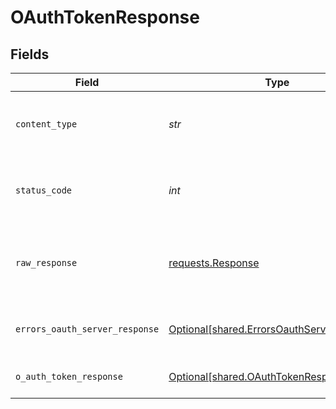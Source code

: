 # OAuthTokenResponse


## Fields

| Field                                                                                          | Type                                                                                           | Required                                                                                       | Description                                                                                    |
| ---------------------------------------------------------------------------------------------- | ---------------------------------------------------------------------------------------------- | ---------------------------------------------------------------------------------------------- | ---------------------------------------------------------------------------------------------- |
| `content_type`                                                                                 | *str*                                                                                          | :heavy_check_mark:                                                                             | HTTP response content type for this operation                                                  |
| `status_code`                                                                                  | *int*                                                                                          | :heavy_check_mark:                                                                             | HTTP response status code for this operation                                                   |
| `raw_response`                                                                                 | [requests.Response](https://requests.readthedocs.io/en/latest/api/#requests.Response)          | :heavy_minus_sign:                                                                             | Raw HTTP response; suitable for custom response parsing                                        |
| `errors_oauth_server_response`                                                                 | [Optional[shared.ErrorsOauthServerResponse]](../../models/shared/errorsoauthserverresponse.md) | :heavy_minus_sign:                                                                             | Invalid request to OAuth Token.                                                                |
| `o_auth_token_response`                                                                        | [Optional[shared.OAuthTokenResponse]](../../models/shared/oauthtokenresponse.md)               | :heavy_minus_sign:                                                                             | OAuth token response.                                                                          |